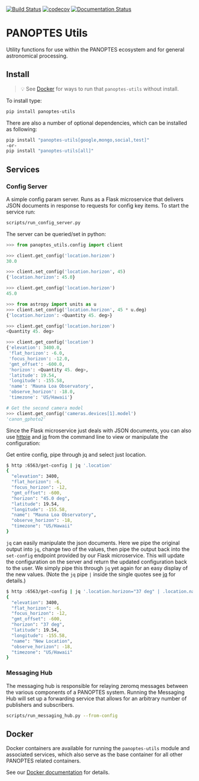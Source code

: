 [![Build Status](https://travis-ci.com/panoptes/panoptes-utils.svg?branch=master)](https://travis-ci.com/panoptes/panoptes-utils)
[![codecov](https://codecov.io/gh/panoptes/panoptes-utils/branch/master/graph/badge.svg)](https://codecov.io/gh/panoptes/panoptes-utils)
[![Documentation Status](https://readthedocs.org/projects/panoptes-utils/badge/?version=latest)](https://panoptes-utils.readthedocs.io/en/latest/?badge=latest)

# PANOPTES Utils

Utility functions for use within the PANOPTES ecosystem and for general astronomical processing.

## Install
<a href="#" name='install'></a>

> :bulb: See [Docker](#docker) for ways to run that `panoptes-utils` without install.

To install type:

```bash
pip install panoptes-utils
```

There are also a number of optional dependencies, which can be installed as following:

```bash
pip install "panoptes-utils[google,mongo,social,test]"
-or-
pip install "panoptes-utils[all]"
```

## Services
<a href="#" name='services'></a>

### Config Server
<a href="#" name='config-server'></a>

A simple config param server. Runs as a Flask microservice that delivers JSON documents
in response to requests for config key items. To start the service run:

```bash
scripts/run_config_server.py
```

The server can be queried/set in python:

```python
>>> from panoptes_utils.config import client

>>> client.get_config('location.horizon')
30.0

>>> client.set_config('location.horizon', 45)
{'location.horizon': 45.0}

>>> client.get_config('location.horizon')
45.0

>>> from astropy import units as u
>>> client.set_config('location.horizon', 45 * u.deg)
{'location.horizon': <Quantity 45. deg>}

>>> client.get_config('location.horizon')
<Quantity 45. deg>

>>> client.get_config('location')
{'elevation': 3400.0,
 'flat_horizon': -6.0,
 'focus_horizon': -12.0,
 'gmt_offset': -600.0,
 'horizon': <Quantity 45. deg>,
 'latitude': 19.54,
 'longitude': -155.58,
 'name': 'Mauna Loa Observatory',
 'observe_horizon': -18.0,
 'timezone': 'US/Hawaii'}

# Get the second camera model
>>> client.get_config('cameras.devices[1].model')
'canon_gphoto2'
```

Since the Flask microservice just deals with JSON documents, you can also use
[httpie](https://httpie.org/) and [jq](https://stedolan.github.io/jq/) from the command line to view
or manipulate the configuration:

Get entire config, pipe through jq and select just location.

```bash
$ http :6563/get-config | jq '.location'                                         
{
  "elevation": 3400,
  "flat_horizon": -6,
  "focus_horizon": -12,
  "gmt_offset": -600,
  "horizon": "45.0 deg",
  "latitude": 19.54,
  "longitude": -155.58,
  "name": "Mauna Loa Observatory",
  "observe_horizon": -18,
  "timezone": "US/Hawaii"
}
```

`jq` can easily manipulate the json documents. Here we pipe the original output into `jq`, change two of the values, then pipe
the output back into the `set-config` endpoint provided by our Flask microservice. This will update the configuration on the server
and return the updated configuration back to the user. We simply pipe this through `jq` yet again for an easy display of the new values. 
(Note the `jq` pipe `|` inside the single quotes see [jq](https://stedolan.github.io/jg/) for details.)

```bash
$ http :6563/get-config | jq '.location.horizon="37 deg" | .location.name="New Location"' | http :6563/set-config | jq '.location'
{
  "elevation": 3400,
  "flat_horizon": -6,
  "focus_horizon": -12,
  "gmt_offset": -600,
  "horizon": "37 deg",
  "latitude": 19.54,
  "longitude": -155.58,
  "name": "New Location",
  "observe_horizon": -18,
  "timezone": "US/Hawaii"
}
```

### Messaging Hub
<a href="#" name='messaging-hub'></a>

The messaging hub is responsible for relaying zeromq messages between the various components of a
PANOPTES system. Running the Messaging Hub will set up a forwarding service that allows for an arbitrary
number of publishers and subscribers.

```bash
scripts/run_messaging_hub.py --from-config
```

## Docker
<a name="docker"></a>

Docker containers are available for running the `panoptes-utils` module and associated services, which
also serve as the base container for all other PANOPTES related containers.

See our [Docker documentation](https://panoptes-utils.readthedocs.io/en/latest/docker.html) for details.
